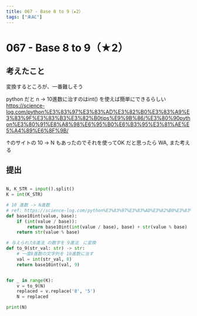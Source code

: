 ```yaml
---
title: 067 - Base 8 to 9（★2）
tags: ["未AC"]
---
```


# 067 - Base 8 to 9（★2）

## 考えたこと

変換するところが、一番難しそう

python だと n -> 10進数に治すのはint() を使えば簡単にできるらしい
https://science-log.com/python%E3%83%97%E3%83%AD%E3%82%B0%E3%83%A9%E3%83%9F%E3%83%B3%E3%82%B0tips%E9%9B%86/%E3%80%90python%E3%80%91%E8%A8%98%E6%95%B0%E6%B3%95%E3%81%AE%E5%A4%89%E6%8F%9B/


↑のサイトの 10 -> N もあったのでそれを使ってOK だと思ったら WA, また考える

## 提出

```python

N, K_STR = input().split()
K = int(K_STR)

# 10 進数 -> N進数
# ref: https://science-log.com/python%E3%83%97%E3%83%AD%E3%82%B0%E3%83%A9%E3%83%9F%E3%83%B3%E3%82%B0tips%E9%9B%86/%E3%80%90python%E3%80%91%E8%A8%98%E6%95%B0%E6%B3%95%E3%81%AE%E5%A4%89%E6%8F%9B/
def base10int(value, base):
    if (int(value / base)):
        return base10int(int(value / base), base) + str(value % base)
    return str(value % base)

# 与えられた8進法 の数字を 9進法　に変換
def to_9(str_val: str) -> str:
    # 一度8進数の文字列を 10進数に治す
    val = int(str_val, 8)
    return base10int(val, 9)


for _ in range(K):
    v = to_9(N)
    replaced = v.replace('8', '5')
    N = replaced

print(N)
```